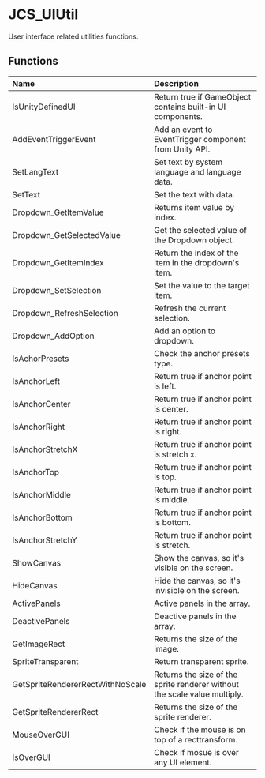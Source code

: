 # JCS_UIUtil

User interface related utilities functions.

## Functions

| Name                             | Description                                                               |
|:---------------------------------|:--------------------------------------------------------------------------|
| IsUnityDefinedUI                 | Return true if GameObject contains built-in UI components.                |
| AddEventTriggerEvent             | Add an event to EventTrigger component from Unity API.                    |
| SetLangText                      | Set text by system language and language data.                            |
| SetText                          | Set the text with data.                                                   |
| Dropdown_GetItemValue            | Returns item value by index.                                              |
| Dropdown_GetSelectedValue        | Get the selected value of the Dropdown object.                            |
| Dropdown_GetItemIndex            | Return the index of the item in the dropdown's item.                      |
| Dropdown_SetSelection            | Set the value to the target item.                                         |
| Dropdown_RefreshSelection        | Refresh the current selection.                                            |
| Dropdown_AddOption               | Add an option to dropdown.                                                |
| IsAchorPresets                   | Check the anchor presets type.                                            |
| IsAnchorLeft                     | Return true if anchor point is left.                                      |
| IsAnchorCenter                   | Return true if anchor point is center.                                    |
| IsAnchorRight                    | Return true if anchor point is right.                                     |
| IsAnchorStretchX                 | Return true if anchor point is stretch x.                                 |
| IsAnchorTop                      | Return true if anchor point is top.                                       |
| IsAnchorMiddle                   | Return true if anchor point is middle.                                    |
| IsAnchorBottom                   | Return true if anchor point is bottom.                                    |
| IsAnchorStretchY                 | Return true if anchor point is stretch.                                   |
| ShowCanvas                       | Show the canvas, so it's visible on the screen.                           |
| HideCanvas                       | Hide the canvas, so it's invisible on the screen.                         |
| ActivePanels                     | Active panels in the array.                                               |
| DeactivePanels                   | Deactive panels in the array.                                             |
| GetImageRect                     | Returns the size of the image.                                            |
| SpriteTransparent                | Return transparent sprite.                                                |
| GetSpriteRendererRectWithNoScale | Returns the size of the sprite renderer without the scale value multiply. |
| GetSpriteRendererRect            | Returns the size of the sprite renderer.                                  |
| MouseOverGUI                     | Check if the mouse is on top of a recttransform.                          |
| IsOverGUI                        | Check if mosue is over any UI element.                                    |
